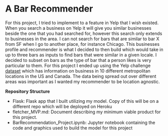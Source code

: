 # A Bar Recommender

For this project, I tried to implement to a feature in Yelp that I wish existed. When you search a business on Yelp it will give you similar businesses beside the one that you had searched for, however this search only extends to businesses in the area. I can not search for bars that are similar to bar X from SF when I go to another place, for instance Chicago. This businesses profile and recommender is what I decided to then build which would take in up to three bars as inputs to find bars that were similar in a given locale. I decided to subset on bars as the type of bar that a person likes is very particular to them. For this project I ended up using the Yelp challenge [dataset] which has information on business in 10 different metropolitan locations in the US and Canada. The data being spread out over different areas was important as I wanted my recommender to be location agnostic.

[dataset]: https://www.yelp.com/dataset/challenge

**Repository Structure**

* Flask: Flask app that I built utilizing my model. Copy of this will be on a different repo which will be deployed on Heroku
* fletcher_MVP.md: Document describing my minimum viable product for this project.
* BarRecommendation_Project.ipynb: Jupyter notebook containing the code and graphics used to build the model for this project
